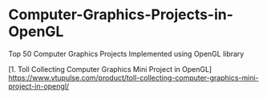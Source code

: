 # Computer-Graphics-Projects-in-OpenGL
Top 50 Computer Graphics Projects Implemented using OpenGL library

[1. Toll Collecting Computer Graphics Mini Project in OpenGL] https://www.vtupulse.com/product/toll-collecting-computer-graphics-mini-project-in-opengl/
